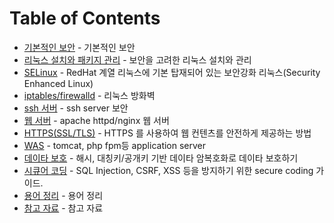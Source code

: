 # Table of Contents

- [기본적인 보안](security-basic.md) - 기본적인 보안
- [리눅스 설치와 패키지 관리](linux.md) - 보안을 고려한 리눅스 설치와 관리
- [SELinux](selinux.md) - RedHat 계열 리눅스에 기본 탑재되어 있는 보안강화 리눅스(Security Enhanced Linux)
- [iptables/firewalld](firewall.md) - 리눅스 방화벽
- [ssh 서버](ssh-server.md) - ssh server 보안
- [웹 서버](web-server.md) - apache httpd/nginx 웹 서버
- [HTTPS(SSL/TLS)](ssl-tls-https.md) - HTTPS 를 사용하여 웹 컨텐츠를 안전하게 제공하는 방법
- [WAS](web-app-server.md) - tomcat, php fpm등 application server
- [데이타 보호](encryption.md) - 해시, 대칭키/공개키 기반 데이타 암복호화로 데이타 보호하기
- [시큐어 코딩](secure-coding.md) - SQL Injection, CSRF, XSS 등을 방지하기 위한 secure coding 가이드.
- [용어 정리](GLOSSARY.md) - 용어 정리	
- [참고 자료](ref.md) - 참고 자료	